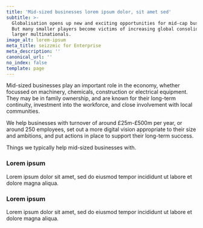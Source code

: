 ```yaml
---
title: 'Mid-sized businesses lorem ipsum dolor, sit amet sed'
subtitle: >-
  Globalisation opens up new and exciting opportunities for mid-cap businesses.
  But many smaller players become victims of increasing global consolidation by
  larger multinationals.
image_alt: lorem-ipsum
meta_title: seizzmic for Enterprise
meta_description: ''
canonical_url: ''
no_index: false
template: page
---
```

Mid-sized businesses play an important role in the economy, whether focussed on machinery, chemicals, construction or electrical equipment. They may be in family ownership, and are known for their long-term continuity, investment into the workforce, and close involvement with local communities.

We help businesses with turnover of around £25m-£500m per year, or around 250 employees, set out a more digital vision appropriate to their size and ambitions, and put actions in place to support their long-term success.

Things we typically help mid-sized businesses with.

### Lorem ipsum

Lorem ipsum dolor sit amet, sed do eiusmod tempor incididunt ut labore et dolore magna aliqua.

### Lorem ipsum

Lorem ipsum dolor sit amet, sed do eiusmod tempor incididunt ut labore et dolore magna aliqua.
